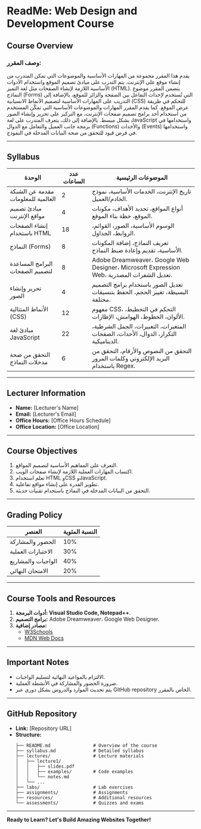 # ReadMe: Web Design and Development Course

## **Course Overview**

### وصف المقرر:
يقدم هذا المقرر مجموعة من المهارات الأساسية والموضوعات التي تمكن المتدرب من إنشاء موقع على الإنترنت. يتم التدرب على مبادئ تصميم الموقع واستخدام الأدوات الأساسية اللازمة لإنشاء الصفحات مثل لغة التميز (HTML). يتضمن المقرر موضوع النماذج (Forms) التي تُستخدم لإحداث التفاعل بين الصفحة والزائر للموقع، بالإضافة إلى التدريب على المهارات الأساسية لتصميم الأنماط الانسيابية (CSS) للتحكم في طريقة عرض الموقع. كما يقدم المقرر المهارات والموضوعات الأساسية التي تمكّن المستخدم من استخدام أحد برامج تصميم صفحات الإنترنت، مع التركيز على تحرير وإنشاء الصور بشكل مبسط. بالإضافة إلى ذلك، يتعرف المتدرب على لغة JavaScript واستخدامها في برمجة جانب العميل والتعامل مع الدوال (Functions) والأحداث (Events) واستخدامها في فرض قيود للتحقق من صحة البيانات المدخلة في النموذج.

---

## **Syllabus**

| **الوحدة**                            | **عدد الساعات** | **الموضوعات الرئيسية**                                                                                           |
|---------------------------------------|----------------|---------------------------------------------------------------------------------------------------------------|
| مقدمة عن الشبكة العالمية للمعلومات   | 2              | تاريخ الإنترنت، الخدمات الأساسية، نموذج الخادم/العميل.                                                       |
| مبادئ تصميم مواقع الإنترنت           | 4              | أنواع المواقع، تحديد الأهداف، مكونات الموقع، خطة بناء الموقع.                                                |
| إنشاء الصفحات باستخدام HTML         | 18             | الوسوم الأساسية، الصور، القوائم، الروابط، الجداول.                                                           |
| النماذج (Forms)                      | 8              | تعريف النماذج، إضافة المكونات الأساسية، تقديم وإعادة ضبط النماذج.                                             |
| البرامج المساعدة لتصميم الصفحات      | 8              | Adobe Dreamweaver، Google Web Designer، Microsoft Expression Web، تعديل الشفرات المصدرية.                   |
| تحرير وإنشاء الصور                   | 4              | تعديل الصور باستخدام برامج التصميم البسيطة، تغيير الحجم، الحفظ بتنسيقات مختلفة.                                |
| الأنماط المتتالية (CSS)              | 12             | مفهوم CSS، التحكم في التخطيط، الألوان، الخطوط، الهوامش، الإطارات.                                            |
| مبادئ لغة JavaScript                 | 22             | المتغيرات، التعبيرات، الجمل الشرطية، التكرار، الدوال، الأحداث، الصفحات الديناميكية.                              |
| التحقق من صحة مدخلات النماذج         | 6              | التحقق من النصوص والأرقام، التحقق من البريد الإلكتروني وكلمات المرور باستخدام Regex.                          |

---

## **Lecturer Information**

- **Name:** [Lecturer's Name]
- **Email:** [Lecturer's Email]
- **Office Hours:** [Office Hours Schedule]
- **Office Location:** [Office Location]

---

## **Course Objectives**

1. التعرف على المفاهيم الأساسية لتصميم المواقع.
2. اكتساب المهارات العملية اللازمة لإنشاء صفحات الويب.
3. تعلم استخدام HTML وCSS وJavaScript.
4. تطوير القدرة على إنشاء مواقع تفاعلية.
5. التحقق من البيانات المدخلة في النماذج باستخدام تقنيات حديثة.

---

## **Grading Policy**

| **العنصر**              | **النسبة المئوية** |
|-------------------------|-------------------|
| الحضور والمشاركة        | 10%              |
| الاختبارات العملية      | 30%              |
| الواجبات والمشاريع       | 40%              |
| الامتحان النهائي         | 20%              |

---

## **Course Tools and Resources**

1. **أدوات البرمجة: Visual Studio Code, Notepad++**.
2. **برامج التصميم:** Adobe Dreamweaver، Google Web Designer.
3. **مصادر إضافية:**
   - [W3Schools](https://www.w3schools.com)
   - [MDN Web Docs](https://developer.mozilla.org/en-US/)

---

## **Important Notes**

- الالتزام بالمواعيد النهائية لتسليم الواجبات.
- ضرورة الحضور والمشاركة في الأنشطة العملية.
- يتم تحديث الموارد والدروس بشكل دوري عبر GitHub repository الخاص بالمقرر.

---

## **GitHub Repository**

- **Link:** [Repository URL]
- **Structure:**
  ```
  ├── README.md                # Overview of the course
  ├── syllabus.md              # Detailed syllabus
  ├── lectures/                # Lecture materials
  │   ├── lecture1/            
  │   │   ├── slides.pdf
  │   │   ├── examples/        # Code examples
  │   │   └── notes.md
  │   └── ...
  ├── labs/                    # Lab exercises
  ├── assignments/             # Assignments
  ├── resources/               # Additional resources
  └── assessments/             # Quizzes and exams
  ```

---

**Ready to Learn? Let's Build Amazing Websites Together!**

